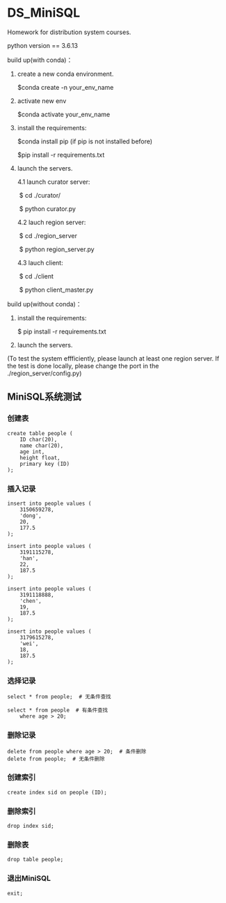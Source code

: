# DS_MiniSQL
Homework for distribution system courses.

python version == 3.6.13

build up(with conda)：

1. create a new conda environment.

   $conda create -n your_env_name

2. activate new env

   $conda activate your_env_name

3. install the requirements:

   $conda install pip (if pip is not installed before)

   $pip install -r requirements.txt

4. launch the servers.

   4.1 launch curator server:

   ​	$ cd ./curator/ 

   ​	$ python curator.py

   4.2 lauch region server:

   ​	$ cd ./region_server

   ​	$ python region_server.py

   4.3 lauch client:

   ​	$ cd ./client

   ​	$ python client_master.py



build up(without conda)：

 1. install the requirements:

    $ pip install -r requirements.txt

 2. launch the servers.

(To test the system effficiently, please launch at least one region server. If the test is done locally, please change the port in the ./region_server/config.py)



## MiniSQL系统测试

### 创建表

``` mysql
create table people (
    ID char(20),
    name char(20),
    age int,
    height float,
    primary key (ID)
);
```


### 插入记录

``` mysql
insert into people values (
    3150659278,
    'dong',
    20,
    177.5
);

insert into people values (
    3191115278,
    'han',
    22,
    187.5
);

insert into people values (
    3191118888,
    'chen',
    19,
    187.5
);

insert into people values (
    3179615278,
    'wei',
    18,
    187.5
);
```



### 选择记录 

``` mysql
select * from people;  # 无条件查找

select * from people  # 有条件查找
    where age > 20;
```


### 删除记录

``` mysql
delete from people where age > 20;  # 条件删除
delete from people;  # 无条件删除
```


### 创建索引

``` mysql
create index sid on people (ID);
```


### 删除索引

``` mysql
drop index sid;
```


### 删除表

``` mysql
drop table people;
```


### 退出MiniSQL


``` mysql
exit;
```

